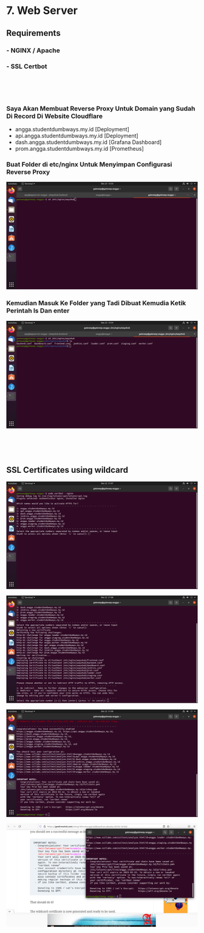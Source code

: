 # 7. Web Server

## Requirements
### - NGINX / Apache
### - SSL Certbot

<br>
<br>
<br>

### Saya Akan Membuat Reverse Proxy Untuk Domain yang Sudah Di Record Di Website Cloudflare

  - angga.studentdumbways.my.id [Deployment]
  - api.angga.studentdumbways.my.id [Deployment]
  - dash.angga.studentdumbways.my.id [Grafana Dashboard]
  - prom.angga.studentdumbways.my.id [Prometheus]

### Buat Folder di etc/nginx Untuk Menyimpan Configurasi Reverse Proxy

![](https://github.com/Angga6699/Devops/blob/master/Final%20Task/Poto%20Final%20Task/58.png)

### Kemudian Masuk Ke Folder yang Tadi Dibuat Kemudia Ketik Perintah ls Dan enter

![](https://github.com/Angga6699/Devops/blob/master/Final%20Task/Poto%20Final%20Task/59.png)

<br>
<br>
<br>

## SSL Certificates using wildcard

![](https://github.com/Angga6699/Devops/blob/master/Final%20Task/Poto%20Final%20Task/60.png)

![](https://github.com/Angga6699/Devops/blob/master/Final%20Task/Poto%20Final%20Task/61.png)

![](https://github.com/Angga6699/Devops/blob/master/Final%20Task/Poto%20Final%20Task/62.png)

![](https://github.com/Angga6699/Devops/blob/master/Final%20Task/Poto%20Final%20Task/63.png)
